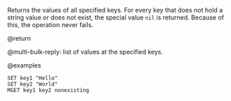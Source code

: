 Returns the values of all specified keys.
For every key that does not hold a string value or does not exist, the special
value `nil` is returned.
Because of this, the operation never fails.

@return

@multi-bulk-reply: list of values at the specified keys.

@examples

```cli
SET key1 "Hello"
SET key2 "World"
MGET key1 key2 nonexisting
```
